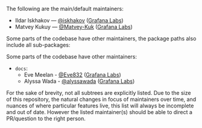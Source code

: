 The following are the main/default maintainers:

- Ildar Iskhakov — [@iskhakov](https://github.com/iskhakov) ([Grafana Labs](https://grafana.com/))
- Matvey Kukuy — [@Matvey-Kuk](https://github.com/Matvey-Kuk) ([Grafana Labs](https://grafana.com/))

Some parts of the codebase have other maintainers, the package paths also include all sub-packages:

Some parts of the codebase have other maintainers:
- `docs`:
  - Eve Meelan - [@Eve832](https://github.com/Eve832) ([Grafana Labs](https://grafana.com/))
  - Alyssa Wada - [@alyssawada](https://github.com/alyssawada) ([Grafana Labs](https://grafana.com/))

For the sake of brevity, not all subtrees are explicitly listed. Due to the
size of this repository, the natural changes in focus of maintainers over time,
and nuances of where particular features live, this list will always be
incomplete and out of date. However the listed maintainer(s) should be able to
direct a PR/question to the right person.
